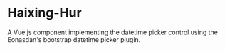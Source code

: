 # Haixing-Hur
A Vue.js component implementing the datetime picker control using the Eonasdan's bootstrap datetime picker plugin.
